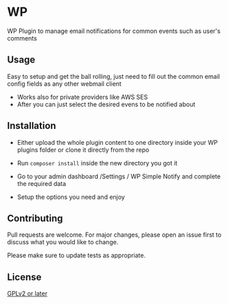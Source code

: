 # WP 

WP Plugin to manage email notifications for common events such as user's comments

## Usage

Easy to setup and get the ball rolling, just need to fill out the common email config fields as any other webmail client

- Works also for private providers like AWS SES 
- After you can just select the desired evens to be notified about

## Installation

- Either upload the whole plugin content to one directory inside your WP plugins folder or clone it directly from the repo 

- Run ``composer install`` inside the new directory you got it

- Go to your admin dashboard /Settings / WP Simple Notify and complete the required data 

- Setup the options you need and enjoy 


## Contributing
Pull requests are welcome. For major changes, please open an issue first to discuss what you would like to change.

Please make sure to update tests as appropriate.

## License
[GPLv2 or later](https://www.gnu.org/licenses/gpl-2.0.html)